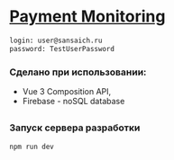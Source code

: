 # [Payment Monitoring](https://vue3--test.web.app/auth)

```bash
login: user@sansaich.ru
password: TestUserPassword
```

### Сделано при использовании:

-   Vue 3 Composition API,
-   Firebase - noSQL database

##

### Запуск сервера разработки

```bash
npm run dev
```
